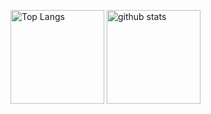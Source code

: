 <p align="left"> 
  <img alt="Top Langs" height="150px" src="https://github-readme-stats.vercel.app/api/top-langs/?username=Cocomplex&show_icons=true&theme=onedark" />
  <img alt="github stats" height="150px" src="https://github-readme-stats.vercel.app/api?username=Cocomplex&theme=onedark&show_icons=true" />
</p>

<!--
**Cocomplex/Cocomplex** is a ✨ _special_ ✨ repository because its `README.md` (this file) appears on your GitHub profile.

Here are some ideas to get you started:

- 🔭 I’m currently working on ...
- 🌱 I’m currently learning ...
- 👯 I’m looking to collaborate on ...
- 🤔 I’m looking for help with ...
- 💬 Ask me about ...
- 📫 How to reach me: ...
- 😄 Pronouns: ...
- ⚡ Fun fact: ...
-->
